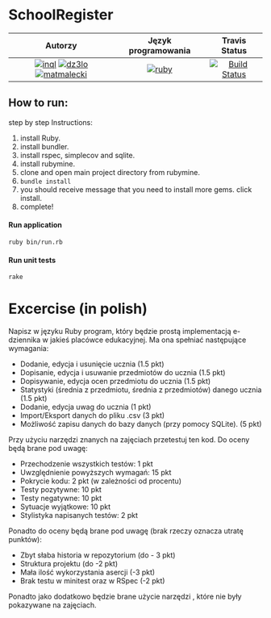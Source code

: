 # SchoolRegister

| Autorzy  	| Język programowania  	| Travis Status  	|
|:-----:	|:-----:	|:-----:	|
| [![inql](https://avatars0.githubusercontent.com/u/23345084?s=40&v=4)](https://github.com/inql) [![dz3lo](https://avatars0.githubusercontent.com/u/25078869?s=40&v=4)](https://github.com/achorostian) [![matmalecki](https://avatars2.githubusercontent.com/u/32633611?s=40&v=4)](https://github.com/Matmalecki)   	| [![ruby](https://upload.wikimedia.org/wikipedia/commons/thumb/7/73/Ruby_logo.svg/36px-Ruby_logo.svg.png)](https://www.ruby-lang.org/en/) 	| [![Build Status](https://travis-ci.com/TestowanieRubyUG20182019/projektsemestralny-gofive.svg?token=3kJQswsH2SS3Xnj1fhuG&branch=master)](https://travis-ci.com/TestowanieRubyUG20182019/projektsemestralny-gofive)  	|

## How to run:

step by step Instructions:

1. install Ruby.
2. install bundler.
3. install rspec, simplecov and sqlite.
4. install rubymine.
5. clone and open main project directory from rubymine.
6. `bundle install`
7. you should receive message that you need to install more gems. click install.
8. complete!

#### Run application
`ruby bin/run.rb`
#### Run unit tests
`rake`


# Excercise (in polish)

Napisz w języku Ruby program, który będzie prostą implementacją e-dziennika w jakieś placówce edukacyjnej.
Ma ona spełniać następujące wymagania:
   * Dodanie, edycja i usunięcie ucznia (1.5 pkt)
   * Dopisanie, edycja i usuwanie przedmiotów do ucznia (1.5 pkt)
   * Dopisywanie, edycja ocen przedmiotu do ucznia (1.5 pkt)
   * Statystyki (średnia z przedmiotu, średnia z przedmiotów) danego ucznia (1.5 pkt)
   * Dodanie, edycja uwag do ucznia (1 pkt)
   * Import/Eksport danych do pliku .csv (3 pkt)
   * Możliwość zapisu danych do bazy danych (przy pomocy SQLite). (5 pkt)
   
Przy użyciu narzędzi znanych na zajęciach przetestuj ten kod.
Do oceny będą brane pod uwagę:
   * Przechodzenie wszystkich testów: 1 pkt
   * Uwzględnienie powyższych wymagań: 15 pkt
   * Pokrycie kodu: 2 pkt (w zależności od procentu)
   * Testy pozytywne: 10 pkt
   * Testy negatywne: 10 pkt
   * Sytuacje wyjątkowe: 10 pkt
   * Stylistyka napisanych testów: 2 pkt
   
Ponadto do oceny będą brane pod uwagę (brak rzeczy oznacza utratę punktów): 
   * Zbyt słaba historia w repozytorium (do - 3 pkt)
   * Struktura projektu (do -2 pkt)
   * Mała ilość wykorzystania asercji (-3 pkt)
   * Brak testu w minitest oraz w RSpec (-2 pkt)
   
Ponadto jako dodatkowo będzie brane użycie narzędzi , które nie były pokazywane na zajęciach.
